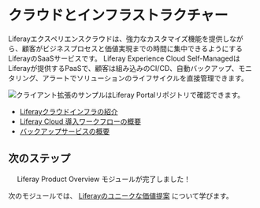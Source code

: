# クラウドとインフラストラクチャー

Liferayエクスペリエンスクラウドは、強力なカスタマイズ機能を提供しながら、顧客がビジネスプロセスと価値実現までの時間に集中できるようにするLiferayのSaaSサービスです。 Liferay Experience Cloud Self-ManagedはLiferayが提供するPaaSで、顧客は組み込みのCI/CD、自動バックアップ、モニタリング、アラートでソリューションのライフサイクルを直接管理できます。

![クライアント拡張のサンプルはLiferay Portalリポジトリで確認できます。](./cloud-and-infrastructure/images/01.png)

* [Liferayクラウドインフラの紹介](https://learn.liferay.com/w/liferay-cloud/getting-started)
* [Liferay Cloud 導入ワークフローの概要](https://learn.liferay.com/w/liferay-cloud/build-and-deploy/overview-of-the-liferay-cloud-deployment-workflow)
* [バックアップサービスの概要](https://learn.liferay.com/w/liferay-cloud/platform-services/backup-service/backup-service-overview)

## 次のステップ

　 Liferay Product Overview モジュールが完了しました！

次のモジュールでは、 [Liferayのユニークな価値提案](../liferays-unique-value-proposition.md) について学びます。

